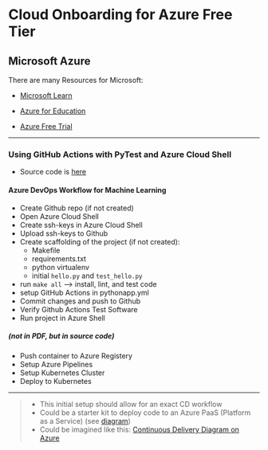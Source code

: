 # Cloud Onboarding for Azure Free Tier

## Microsoft Azure
There are many Resources for Microsoft:
* [Microsoft Learn](https://docs.microsoft.com/en-us/learn/)

* [Azure for Education](https://azure.microsoft.com/en-us/education/)

* [Azure Free Trial](https://azure.microsoft.com/en-us/free/)

---

### Using GitHub Actions with PyTest and Azure Cloud Shell

* Source code is [here](https://github.com/noahgift/azure-ml-devops)

#### Azure DevOps Workflow for Machine Learning

* Create Github repo (if not created)
* Open Azure Cloud Shell
* Create ssh-keys in Azure Cloud Shell
* Upload ssh-keys to Github
* Create scaffolding of the project (if not created):
   * Makefile
   * requirements.txt
   * python virtualenv
   * initial `hello.py` and `test_hello.py`
* run `make all` --> install, lint, and test code
* setup GitHub Actions in pythonapp.yml
* Commit changes and push to Github
* Verify Github Actions Test Software
* Run project in Azure Shell 

##### (not in PDF, but in source code)

* Push container to Azure Registery 
* Setup Azure Pipelines 
* Setup Kubernetes Cluster 
* Deploy to Kubernetes

---

> * This initial setup should allow for an exact CD workflow
> * Could be a starter kit to deploy code to an Azure PaaS (Platform as a Service) (see [diagram](https://github.com/maryjess/issues/17))
> * Could be imagined like this: [Continuous Delivery Diagram on Azure](https://www.github.com/maryjess/cloud/issues/16)